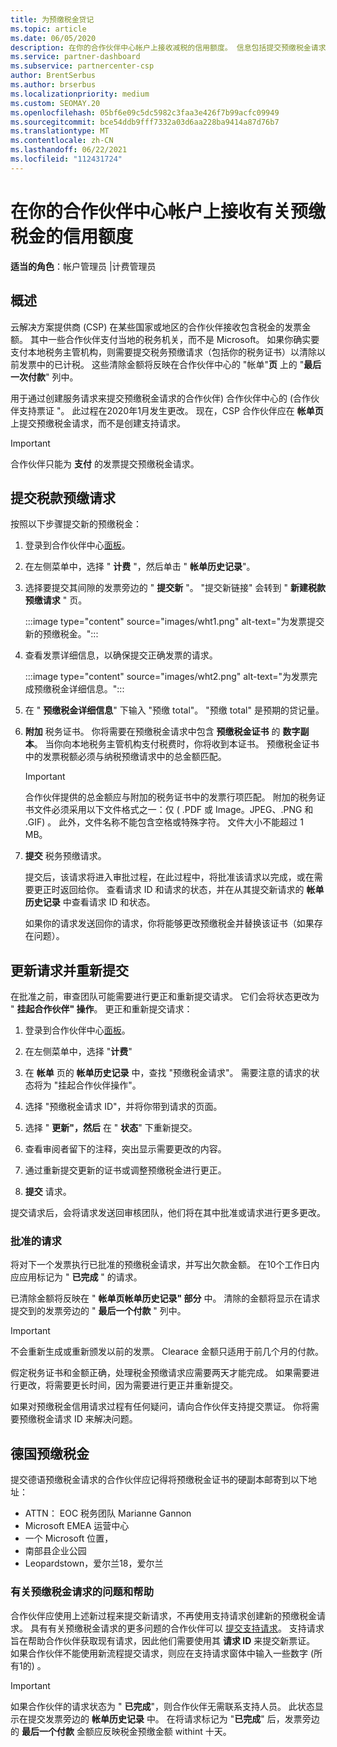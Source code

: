 ```yaml
---
title: 为预缴税金贷记
ms.topic: article
ms.date: 06/05/2020
description: 在你的合作伙伴中心帐户上接收减税的信用额度。 信息包括提交预缴税金请求的步骤。
ms.service: partner-dashboard
ms.subservice: partnercenter-csp
author: BrentSerbus
ms.author: brserbus
ms.localizationpriority: medium
ms.custom: SEOMAY.20
ms.openlocfilehash: 05bf6e09c5dc5982c3faa3e426f7b99acfc09949
ms.sourcegitcommit: bce54ddb9fff7332a03d6aa228ba9414a87d76b7
ms.translationtype: MT
ms.contentlocale: zh-CN
ms.lasthandoff: 06/22/2021
ms.locfileid: "112431724"
---
```

# <a name="receive-credit-on-your-partner-center-account-for-tax-withholding"></a>在你的合作伙伴中心帐户上接收有关预缴税金的信用额度

**适当的角色**：帐户管理员 |计费管理员

## <a name="overview"></a>概述

云解决方案提供商 (CSP) 在某些国家或地区的合作伙伴接收包含税金的发票金额。 其中一些合作伙伴支付当地的税务机关，而不是 Microsoft。 如果你确实要支付本地税务主管机构，则需要提交税务预缴请求（包括你的税务证书）以清除以前发票中的已计税。 这些清除金额将反映在合作伙伴中心的 "帐单"**页** 上的 "**最后一次付款**" 列中。

用于通过创建服务请求来提交预缴税金请求的合作伙伴) 合作伙伴中心的 (合作伙伴支持票证 "。 此过程在2020年1月发生更改。 现在，CSP 合作伙伴应在 **帐单页** 上提交预缴税金请求，而不是创建支持请求。

> [!IMPORTANT]
> 合作伙伴只能为 **支付** 的发票提交预缴税金请求。

## <a name="submit-a-tax-withholding-request"></a>提交税款预缴请求

按照以下步骤提交新的预缴税金：

1. 登录到合作伙伴中心[面板](https://partner.microsoft.com/dashboard/home)。

2. 在左侧菜单中，选择 " **计费** "，然后单击 " **帐单历史记录**"。

3. 选择要提交其间隙的发票旁边的 " **提交新** "。 "提交新链接" 会转到 " **新建税款预缴请求** " 页。

   :::image type="content" source="images/wht1.png" alt-text="为发票提交新的预缴税金。":::

4. 查看发票详细信息，以确保提交正确发票的请求。

   :::image type="content" source="images/wht2.png" alt-text="为发票完成预缴税金详细信息。":::

5. 在 " **预缴税金详细信息**" 下输入 "预缴 total"。 "预缴 total" 是预期的贷记量。

6. **附加** 税务证书。 你将需要在预缴税金请求中包含 **预缴税金证书** 的 **数字副本**。 当你向本地税务主管机构支付税费时，你将收到本证书。 预缴税金证书中的发票税额必须与纳税预缴请求中的总金额匹配。

   > [!IMPORTANT]
   > 合作伙伴提供的总金额应与附加的税务证书中的发票行项匹配。 附加的税务证书文件必须采用以下文件格式之一：仅 ( .PDF 或 Image。JPEG、.PNG 和 .GIF) 。 此外，文件名称不能包含空格或特殊字符。 文件大小不能超过 1 MB。

7. **提交** 税务预缴请求。

   提交后，该请求将进入审批过程，在此过程中，将批准该请求以完成，或在需要更正时返回给你。 查看请求 ID 和请求的状态，并在从其提交新请求的 **帐单历史记录** 中查看请求 ID 和状态。

   如果你的请求发送回你的请求，你将能够更改预缴税金并替换该证书（如果存在问题）。

## <a name="update-request-and-resubmit"></a>更新请求并重新提交

在批准之前，审查团队可能需要进行更正和重新提交请求。 它们会将状态更改为 " **挂起合作伙伴" 操作**。 更正和重新提交请求：

1. 登录到合作伙伴中心[面板](https://partner.microsoft.com/dashboard/home)。

2. 在左侧菜单中，选择 "**计费**"

3. 在 **帐单** 页的 **帐单历史记录** 中，查找 "预缴税金请求"。 需要注意的请求的状态将为 "挂起合作伙伴操作"。

4. 选择 "预缴税金请求 ID"，并将你带到请求的页面。

5. 选择 " **更新"，然后** 在 " **状态**" 下重新提交。

6. 查看审阅者留下的注释，突出显示需要更改的内容。

7. 通过重新提交更新的证书或调整预缴税金进行更正。

8. **提交** 请求。

提交请求后，会将请求发送回审核团队，他们将在其中批准或请求进行更多更改。

### <a name="approved-requests"></a>批准的请求

将对下一个发票执行已批准的预缴税金请求，并写出欠款金额。 在10个工作日内应应用标记为 " **已完成** " 的请求。 

已清除金额将反映在 " **帐单页帐单历史记录" 部分** 中。 清除的金额将显示在请求提交到的发票旁边的 " **最后一个付款** " 列中。

   > [!IMPORTANT]
   > 不会重新生成或重新颁发以前的发票。 Clearace 金额只适用于前几个月的付款。

假定税务证书和金额正确，处理税金预缴请求应需要两天才能完成。 如果需要进行更改，将需要更长时间，因为需要进行更正并重新提交。

如果对预缴税金信用请求过程有任何疑问，请向合作伙伴支持提交票证。 你将需要预缴税金请求 ID 来解决问题。

## <a name="german-tax-withholding"></a>德国预缴税金

提交德语预缴税金请求的合作伙伴应记得将预缴税金证书的硬副本邮寄到以下地址：

- ATTN： EOC 税务团队 Marianne Gannon
- Microsoft EMEA 运营中心
- 一个 Microsoft 位置，
- 南部县企业公园
- Leopardstown，爱尔兰18，爱尔兰

### <a name="questions-and-assistance-for-tax-withholding-requests"></a>有关预缴税金请求的问题和帮助

合作伙伴应使用上述新过程来提交新请求，不再使用支持请求创建新的预缴税金请求。 具有有关预缴税金请求的更多问题的合作伙伴可以 [提交支持请求](https://partner.microsoft.com/dashboard/support/csp/servicerequests/create?stage=2&topicid=9227afa6-babf-3917-acee-67db7860f5ed)。 支持请求旨在帮助合作伙伴获取现有请求，因此他们需要使用其 **请求 ID** 来提交新票证。 如果合作伙伴不能使用新流程提交请求，则应在支持请求窗体中输入一些数字 (所有1的) 。 

   > [!IMPORTANT]
   > 如果合作伙伴的请求状态为 " **已完成**"，则合作伙伴无需联系支持人员。 此状态显示在提交发票旁边的 **帐单历史记录** 中。 在将请求标记为 "**已完成**" 后，发票旁边的 **最后一个付款** 金额应反映税金预缴金额 withint 十天。
